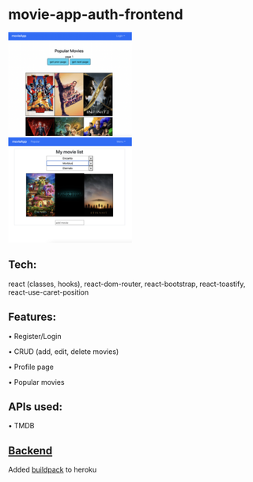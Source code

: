 # movie-app-auth-frontend
<a href='https://andrew-movie-app.herokuapp.com'>
<img src='./scrn7.png' width='250'><br>
<img src='./scrn8.png' width='250'>
</a>

## Tech: 

react (classes, hooks), react-dom-router, react-bootstrap, react-toastify, react-use-caret-position

## Features:

• Register/Login

• CRUD (add, edit, delete movies)

• Profile page

• Popular movies

## APIs used:

• TMDB

## [Backend](https://github.com/adnjoo/movie-app-auth-backend)

Added [buildpack](https://github.com/mars/create-react-app-buildpack) to heroku
